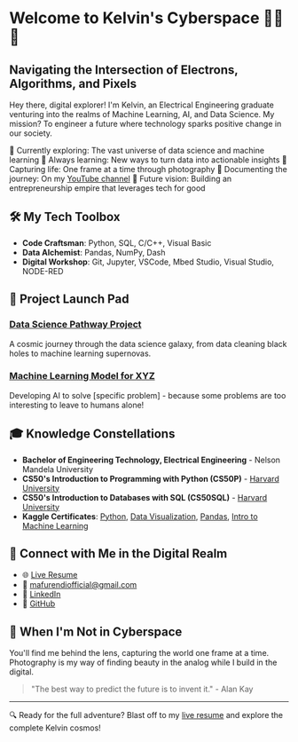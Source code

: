 # Welcome to Kelvin's Cyberspace 👨‍💻🌌

## Navigating the Intersection of Electrons, Algorithms, and Pixels

Hey there, digital explorer! I'm Kelvin, an Electrical Engineering graduate venturing into the realms of Machine Learning, AI, and Data Science. My mission? To engineer a future where technology sparks positive change in our society.

🔭 Currently exploring: The vast universe of data science and machine learning
🌱 Always learning: New ways to turn data into actionable insights
📸 Capturing life: One frame at a time through photography
🎥 Documenting the journey: On my [YouTube channel](your-youtube-link)
🚀 Future vision: Building an entrepreneurship empire that leverages tech for good

## 🛠 My Tech Toolbox

- **Code Craftsman**: Python, SQL, C/C++, Visual Basic
- **Data Alchemist**: Pandas, NumPy, Dash
- **Digital Workshop**: Git, Jupyter, VSCode, Mbed Studio, Visual Studio, NODE-RED

## 🚀 Project Launch Pad

### [Data Science Pathway Project](link-to-project-repo)
A cosmic journey through the data science galaxy, from data cleaning black holes to machine learning supernovas.

### [Machine Learning Model for XYZ](link-to-project-repo)
Developing AI to solve [specific problem] - because some problems are too interesting to leave to humans alone!

## 🎓 Knowledge Constellations

- **Bachelor of Engineering Technology, Electrical Engineering** - Nelson Mandela University
- **CS50's Introduction to Programming with Python (CS50P)** - [Harvard University](https://cs50.harvard.edu/python/)
- **CS50's Introduction to Databases with SQL (CS50SQL)** - [Harvard University](https://cs50.harvard.edu/sql/)
- **Kaggle Certificates**: [Python](link), [Data Visualization](link), [Pandas](link), [Intro to Machine Learning](link)

## 📡 Connect with Me in the Digital Realm

- 🌐 [Live Resume](https://kelvin-mafurendi.github.io/)
- 📧 mafurendiofficial@gmail.com
- 🔗 [LinkedIn](https://www.linkedin.com/in/kelvin-mafurendi-4a3637233/)
- 🐙 [GitHub](https://github.com/Kelvin-Mafurendi)

## 📸 When I'm Not in Cyberspace

You'll find me behind the lens, capturing the world one frame at a time. Photography is my way of finding beauty in the analog while I build in the digital.

> "The best way to predict the future is to invent it." - Alan Kay

---

🔍 Ready for the full adventure? Blast off to my [live resume](your-link-here) and explore the complete Kelvin cosmos!